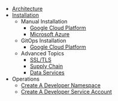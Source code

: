 * [Architecture](tap-for-platform-engineers/architecture/README.md)
* [Installation](tap-for-platform-engineers/installation/README.md)
    * Manual Installation
        * [Google Cloud Platform](tap-for-platform-engineers/installation/manual/gcp/README.md) 
        <!-- * [Amazon Web Services](tap-for-platform-engineers/installation/manual/aws/README.md) -->
        * [Microsoft Azure](tap-for-platform-engineers/installation/manual/azr/README.md)
    * GitOps Installation
        * [Google Cloud Platform](tap-for-platform-engineers/installation/gitops/gcp/README.md)
    * Advanced Topics
        * [SSL/TLS](tap-for-platform-engineers/installation/advanced/ssl-tls/README.md)
        * [Supply Chain](tap-for-platform-engineers/installation/advanced/supply-chain/README.md)
        * [Data Services](tap-for-platform-engineers/installation/advanced/services/README.md)
* Operations
    * [Create A Developer Namespace](tap-for-platform-engineers/operations/dev-namespace.md)
    * [Create A Developer Service Account](tap-for-platform-engineers/operations/dev-sa.md)
